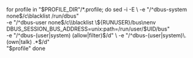 for profile in "$PROFILE_DIR"/*.profile; do
        sed -i -E \
                -e "/^dbus-system none$/c\\blacklist /run/dbus" \
                -e "/^dbus-user none$/c\\blacklist \${RUNUSER}/bus\nenv DBUS_SESSION_BUS_ADDRESS=unix:path=/run/user/$UID/bus" \
                -e "/^dbus-(user|system) (allow|filter)$/d" \
                -e "/^dbus-(user|system)\.(own|talk) .*$/d" \
                "$profile"
done

